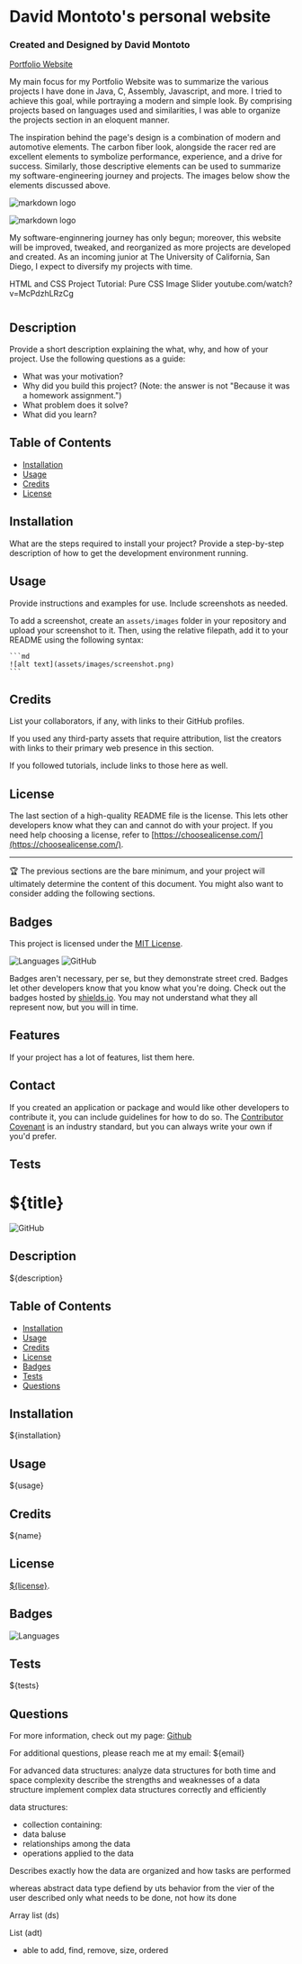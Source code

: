 # David Montoto's personal website
### Created and Designed by David Montoto

[Portfolio Website](https://dmmontoto.github.io/Portfolio-Website/)

My main focus for my Portfolio Website was to summarize the various projects I have done in Java, C, Assembly, Javascript, and more. I tried to achieve this goal, while portraying a modern and simple look. By comprising projects based on languages used and similarities, I was able to organize the projects section in an eloquent manner. 

The inspiration behind the page's design is a combination of modern and automotive elements. The carbon fiber look, alongside the racer red are excellent elements to symbolize performance, experience, and a drive for success. Similarly, those descriptive elements can be used to summarize my software-engineering journey and projects. The images below show the elements discussed above. 

![markdown logo](assets/images/portfolioPic1.png)

![markdown logo](assets/images/portfolioPic2.png)

My software-enginnering journey has only begun; moreover, this website will be improved, tweaked, and reorganized as more projects are developed and created. As an incoming junior at The University of California, San Diego, I expect to diversify my projects with time.

HTML and CSS Project Tutorial: Pure CSS Image Slider
youtube.com/watch?v=McPdzhLRzCg

# <Your-Project-Title>

## Description

Provide a short description explaining the what, why, and how of your project. Use the following questions as a guide:

- What was your motivation?
- Why did you build this project? (Note: the answer is not "Because it was a homework assignment.")
- What problem does it solve?
- What did you learn?

## Table of Contents 

- [Installation](#installation)
- [Usage](#usage)
- [Credits](#credits)
- [License](#license)

## Installation

What are the steps required to install your project? Provide a step-by-step description of how to get the development environment running.

## Usage

Provide instructions and examples for use. Include screenshots as needed.

To add a screenshot, create an `assets/images` folder in your repository and upload your screenshot to it. Then, using the relative filepath, add it to your README using the following syntax:

    ```md
    ![alt text](assets/images/screenshot.png)
    ```

## Credits

List your collaborators, if any, with links to their GitHub profiles.

If you used any third-party assets that require attribution, list the creators with links to their primary web presence in this section.

If you followed tutorials, include links to those here as well.

## License

The last section of a high-quality README file is the license. This lets other developers know what they can and cannot do with your project. If you need help choosing a license, refer to [https://choosealicense.com/](https://choosealicense.com/).

---

🏆 The previous sections are the bare minimum, and your project will ultimately determine the content of this document. You might also want to consider adding the following sections.

## Badges

This project is licensed under the [MIT License](LICENSE).

![Languages](https://img.shields.io/github/languages/top/lernantino/badmath)
![GitHub](https://img.shields.io/github/license/dmmontoto/ReadMe-Generator)


Badges aren't necessary, per se, but they demonstrate street cred. Badges let other developers know that you know what you're doing. Check out the badges hosted by [shields.io](https://shields.io/). You may not understand what they all represent now, but you will in time.

## Features

If your project has a lot of features, list them here.

## Contact

If you created an application or package and would like other developers to contribute it, you can include guidelines for how to do so. The [Contributor Covenant](https://www.contributor-covenant.org/) is an industry standard, but you can always write your own if you'd prefer.

## Tests


# ${title}

![GitHub](https://img.shields.io/github/license/${username}/${repository})

## Description

${description}

## Table of Contents 

- [Installation](#installation)
- [Usage](#usage)
- [Credits](#credits)
- [License](#license)
- [Badges](#badges)
- [Tests](#tests)
- [Questions](#questions)


## Installation

${installation}

## Usage

${usage}

## Credits

${name}

## License

[${license}](LICENSE).

## Badges

![Languages](https://img.shields.io/github/languages/top/${username}/${repository})

## Tests

${tests}

## Questions

For more information, check out my page: [Github](https://github.com/${username})

For additional questions, please reach me at my email: ${email}


For advanced data structures: 
analyze data structures for both time and space complexity
describe the strengths and weaknesses of a data structure
implement complex data structures correctly and efficiently

data structures:
- collection containing: 
- data baluse
- relationships among the data
- operations applied to the data

Describes exactly how the data are organized and how tasks are performed

whereas abstract data type defiend by uts behavior from the vier of the user
described only what needs to be done, not how its done

Array list (ds)


List (adt)
- able to add, find, remove, size, ordered